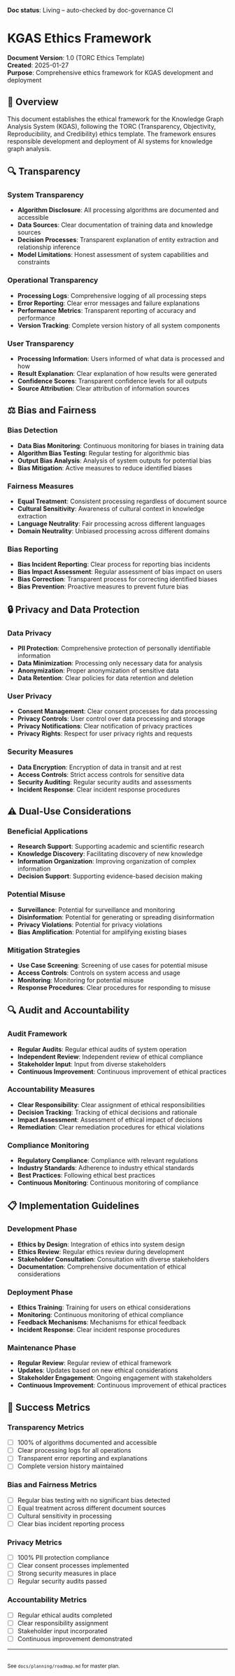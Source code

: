 **Doc status**: Living – auto-checked by doc-governance CI

# KGAS Ethics Framework

**Document Version**: 1.0 (TORC Ethics Template)  
**Created**: 2025-01-27  
**Purpose**: Comprehensive ethics framework for KGAS development and deployment

## 🎯 Overview

This document establishes the ethical framework for the Knowledge Graph Analysis System (KGAS), following the TORC (Transparency, Objectivity, Reproducibility, and Credibility) ethics template. The framework ensures responsible development and deployment of AI systems for knowledge graph analysis.

## 🔍 Transparency

### System Transparency
- **Algorithm Disclosure**: All processing algorithms are documented and accessible
- **Data Sources**: Clear documentation of training data and knowledge sources
- **Decision Processes**: Transparent explanation of entity extraction and relationship inference
- **Model Limitations**: Honest assessment of system capabilities and constraints

### Operational Transparency
- **Processing Logs**: Comprehensive logging of all processing steps
- **Error Reporting**: Clear error messages and failure explanations
- **Performance Metrics**: Transparent reporting of accuracy and performance
- **Version Tracking**: Complete version history of all system components

### User Transparency
- **Processing Information**: Users informed of what data is processed and how
- **Result Explanation**: Clear explanation of how results were generated
- **Confidence Scores**: Transparent confidence levels for all outputs
- **Source Attribution**: Clear attribution of information sources

## ⚖️ Bias and Fairness

### Bias Detection
- **Data Bias Monitoring**: Continuous monitoring for biases in training data
- **Algorithm Bias Testing**: Regular testing for algorithmic bias
- **Output Bias Analysis**: Analysis of system outputs for potential bias
- **Bias Mitigation**: Active measures to reduce identified biases

### Fairness Measures
- **Equal Treatment**: Consistent processing regardless of document source
- **Cultural Sensitivity**: Awareness of cultural context in knowledge extraction
- **Language Neutrality**: Fair processing across different languages
- **Domain Neutrality**: Unbiased processing across different domains

### Bias Reporting
- **Bias Incident Reporting**: Clear process for reporting bias incidents
- **Bias Impact Assessment**: Regular assessment of bias impact on users
- **Bias Correction**: Transparent process for correcting identified biases
- **Bias Prevention**: Proactive measures to prevent future bias

## 🔒 Privacy and Data Protection

### Data Privacy
- **PII Protection**: Comprehensive protection of personally identifiable information
- **Data Minimization**: Processing only necessary data for analysis
- **Anonymization**: Proper anonymization of sensitive data
- **Data Retention**: Clear policies for data retention and deletion

### User Privacy
- **Consent Management**: Clear consent processes for data processing
- **Privacy Controls**: User control over data processing and storage
- **Privacy Notifications**: Clear notification of privacy practices
- **Privacy Rights**: Respect for user privacy rights and requests

### Security Measures
- **Data Encryption**: Encryption of data in transit and at rest
- **Access Controls**: Strict access controls for sensitive data
- **Security Auditing**: Regular security audits and assessments
- **Incident Response**: Clear incident response procedures

## ⚠️ Dual-Use Considerations

### Beneficial Applications
- **Research Support**: Supporting academic and scientific research
- **Knowledge Discovery**: Facilitating discovery of new knowledge
- **Information Organization**: Improving organization of complex information
- **Decision Support**: Supporting evidence-based decision making

### Potential Misuse
- **Surveillance**: Potential for surveillance and monitoring
- **Disinformation**: Potential for generating or spreading disinformation
- **Privacy Violations**: Potential for privacy violations
- **Bias Amplification**: Potential for amplifying existing biases

### Mitigation Strategies
- **Use Case Screening**: Screening of use cases for potential misuse
- **Access Controls**: Controls on system access and usage
- **Monitoring**: Monitoring for potential misuse
- **Response Procedures**: Clear procedures for responding to misuse

## 🔍 Audit and Accountability

### Audit Framework
- **Regular Audits**: Regular ethical audits of system operation
- **Independent Review**: Independent review of ethical compliance
- **Stakeholder Input**: Input from diverse stakeholders
- **Continuous Improvement**: Continuous improvement of ethical practices

### Accountability Measures
- **Clear Responsibility**: Clear assignment of ethical responsibilities
- **Decision Tracking**: Tracking of ethical decisions and rationale
- **Impact Assessment**: Assessment of ethical impact of decisions
- **Remediation**: Clear remediation procedures for ethical violations

### Compliance Monitoring
- **Regulatory Compliance**: Compliance with relevant regulations
- **Industry Standards**: Adherence to industry ethical standards
- **Best Practices**: Following ethical best practices
- **Continuous Monitoring**: Continuous monitoring of compliance

## 📋 Implementation Guidelines

### Development Phase
- **Ethics by Design**: Integration of ethics into system design
- **Ethics Review**: Regular ethics review during development
- **Stakeholder Consultation**: Consultation with diverse stakeholders
- **Documentation**: Comprehensive documentation of ethical considerations

### Deployment Phase
- **Ethics Training**: Training for users on ethical considerations
- **Monitoring**: Continuous monitoring of ethical compliance
- **Feedback Mechanisms**: Mechanisms for ethical feedback
- **Incident Response**: Clear incident response procedures

### Maintenance Phase
- **Regular Review**: Regular review of ethical framework
- **Updates**: Updates based on new ethical considerations
- **Stakeholder Engagement**: Ongoing engagement with stakeholders
- **Continuous Improvement**: Continuous improvement of ethical practices

## 🎯 Success Metrics

### Transparency Metrics
- [ ] 100% of algorithms documented and accessible
- [ ] Clear processing logs for all operations
- [ ] Transparent error reporting and explanations
- [ ] Complete version history maintained

### Bias and Fairness Metrics
- [ ] Regular bias testing with no significant bias detected
- [ ] Equal treatment across different document sources
- [ ] Cultural sensitivity in processing
- [ ] Clear bias incident reporting process

### Privacy Metrics
- [ ] 100% PII protection compliance
- [ ] Clear consent processes implemented
- [ ] Strong security measures in place
- [ ] Regular security audits passed

### Accountability Metrics
- [ ] Regular ethical audits completed
- [ ] Clear responsibility assignment
- [ ] Stakeholder input incorporated
- [ ] Continuous improvement demonstrated

---

<br><sup>See `docs/planning/roadmap.md` for master plan.</sup>
